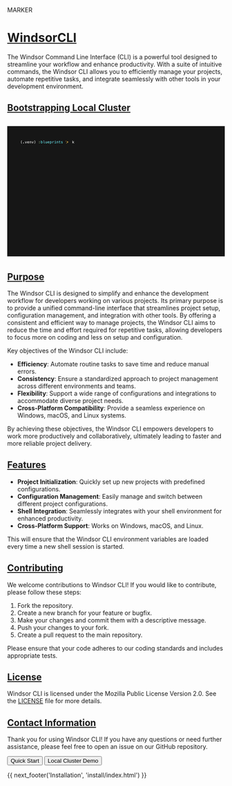 MARKER

# [WindsorCLI](https://windsor-hotel.github.io/windsorcli/)
The Windsor Command Line Interface (CLI) is a powerful tool designed to streamline your workflow and enhance productivity. With a suite of intuitive commands, the Windsor CLI allows you to efficiently manage your projects, automate repetitive tasks, and integrate seamlessly with other tools in your development environment.

## [Bootstrapping Local Cluster](#bootstrapping-local-cluster)

## ![bootstrap](./img/k9s-pods.gif)

<!-- <div class="vertical-scrolling-images">
  <img src="img/icon.svg" alt="Feature 1">
  <img src="img/icon.svg" alt="Feature 2">
  <img src="img/icon.svg" alt="Feature 3">
</div> -->

## [Purpose](#purpose)

The Windsor CLI is designed to simplify and enhance the development workflow for developers working on various projects. Its primary purpose is to provide a unified command-line interface that streamlines project setup, configuration management, and integration with other tools. By offering a consistent and efficient way to manage projects, the Windsor CLI aims to reduce the time and effort required for repetitive tasks, allowing developers to focus more on coding and less on setup and configuration.

Key objectives of the Windsor CLI include:

- **Efficiency**: Automate routine tasks to save time and reduce manual errors.
- **Consistency**: Ensure a standardized approach to project management across different environments and teams.
- **Flexibility**: Support a wide range of configurations and integrations to accommodate diverse project needs.
- **Cross-Platform Compatibility**: Provide a seamless experience on Windows, macOS, and Linux systems.

By achieving these objectives, the Windsor CLI empowers developers to work more productively and collaboratively, ultimately leading to faster and more reliable project delivery.

## [Features](#features)
- **Project Initialization**: Quickly set up new projects with predefined configurations.
- **Configuration Management**: Easily manage and switch between different project configurations.
- **Shell Integration**: Seamlessly integrates with your shell environment for enhanced productivity.
- **Cross-Platform Support**: Works on Windows, macOS, and Linux.


This will ensure that the Windsor CLI environment variables are loaded every time a new shell session is started.

## [Contributing](#contributing)
We welcome contributions to Windsor CLI! If you would like to contribute, please follow these steps:

1. Fork the repository.
2. Create a new branch for your feature or bugfix.
3. Make your changes and commit them with a descriptive message.
4. Push your changes to your fork.
5. Create a pull request to the main repository.

Please ensure that your code adheres to our coding standards and includes appropriate tests.

## [License](#license)

Windsor CLI is licensed under the Mozilla Public License Version 2.0. See the [LICENSE](LICENSE) file for more details.


## [Contact Information](#contact-information)

Thank you for using Windsor CLI! If you have any questions or need further assistance, please feel free to open an issue on our GitHub repository.


<!-- Add buttons to load new files -->
<button id="quickStartButton">Quick Start</button>
<button id="demoButton">Local Cluster Demo</button>

<script>
  document.getElementById('quickStartButton').addEventListener('click', function() {
    window.location.href = 'tutorial/quick-start/index.html'; 
  });

  document.getElementById('demoButton').addEventListener('click', function() {
    window.location.href = 'tutorial/local-cluster-demo/index.html'; 
  });
</script>

<div>
{{ next_footer('Installation', 'install/index.html') }}
</div>

<script>
  document.getElementById('nextButton').addEventListener('click', function() {
    window.location.href = 'install/index.html'; 
  });
</script>